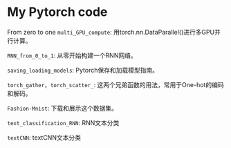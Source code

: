 # My Pytorch code

From zero to  one
`multi_GPU_compute`: 用torch.nn.DataParallel()进行多GPU并行计算。

`RNN_from_0_to_1`: 从零开始构建一个RNN网络。

`saving_loading_models`: Pytorch保存和加载模型指南。

`torch_gather`，`torch_scatter_`: 这两个兄弟函数的用法，常用于One-hot的编码和解码。

`Fashion-Mnist`: 下载和展示这个数据集。

`text_classification_RNN`: RNN文本分类

`textCNN`: textCNN文本分类



